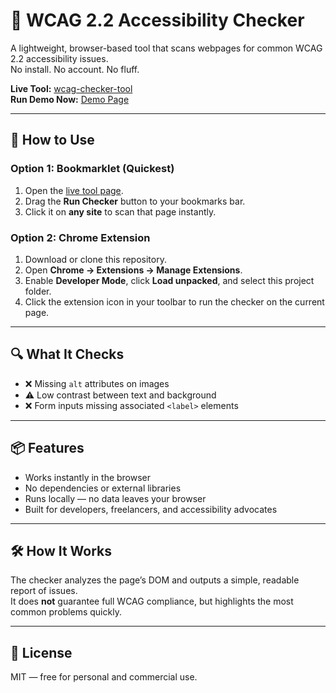 # 🧪 WCAG 2.2 Accessibility Checker

A lightweight, browser-based tool that scans webpages for common WCAG 2.2 accessibility issues.  
No install. No account. No fluff.

**Live Tool:** [wcag-checker-tool](https://c-hibbard.github.io/wcag-checker-tool/index.html)  
**Run Demo Now:** [Demo Page](https://c-hibbard.github.io/wcag-checker-tool/index.html?demo=1&autorun=1)

---

## 🚀 How to Use

### Option 1: Bookmarklet (Quickest)
1. Open the [live tool page](https://c-hibbard.github.io/wcag-checker-tool/index.html).
2. Drag the **Run Checker** button to your bookmarks bar.
3. Click it on **any site** to scan that page instantly.

### Option 2: Chrome Extension
1. Download or clone this repository.
2. Open **Chrome → Extensions → Manage Extensions**.
3. Enable **Developer Mode**, click **Load unpacked**, and select this project folder.
4. Click the extension icon in your toolbar to run the checker on the current page.

---

## 🔍 What It Checks
- ❌ Missing `alt` attributes on images
- ⚠️ Low contrast between text and background
- ❌ Form inputs missing associated `<label>` elements

---

## 📦 Features
- Works instantly in the browser
- No dependencies or external libraries
- Runs locally — no data leaves your browser
- Built for developers, freelancers, and accessibility advocates

---

## 🛠️ How It Works
The checker analyzes the page’s DOM and outputs a simple, readable report of issues.  
It does **not** guarantee full WCAG compliance, but highlights the most common problems quickly.

---

## 📜 License
MIT — free for personal and commercial use.
